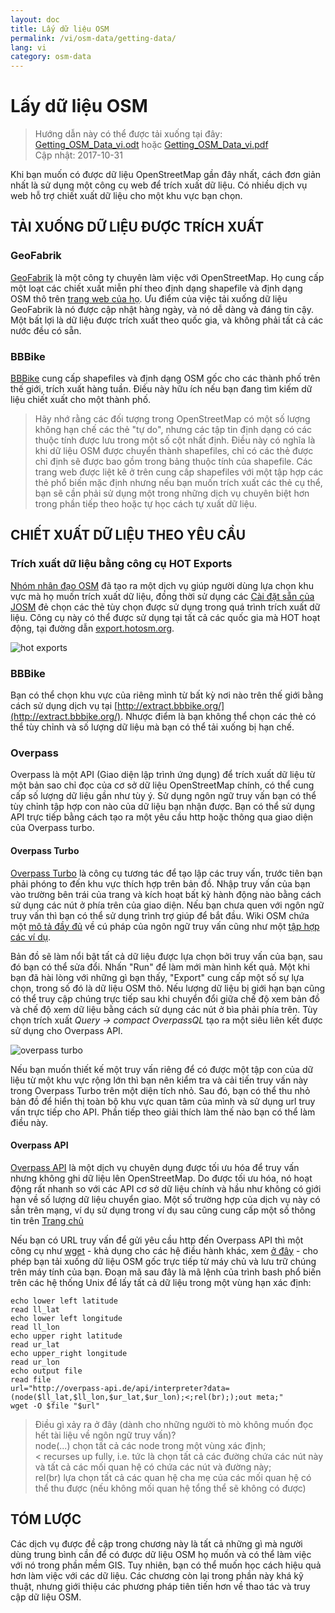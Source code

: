 ```yaml
---
layout: doc
title: Lấy dữ liệu OSM
permalink: /vi/osm-data/getting-data/
lang: vi
category: osm-data
---
```


Lấy dữ liệu OSM
=================  

> Hướng dẫn này có thể được tải xuống tại đây: [Getting_OSM_Data_vi.odt](/files/Getting_OSM_Data_vi.odt) hoặc [Getting_OSM_Data_vi.pdf](/files/Getting_OSM_Data_vi.pdf)  
> Cập nhật: 2017-10-31

Khi bạn muốn có được dữ liệu OpenStreetMap gần đây nhất, cách đơn giản nhất là sử dụng một công cụ web để trích xuất dữ liệu. Có nhiều dịch vụ web hỗ trợ chiết xuất dữ liệu cho một khu vực bạn chọn.  

TẢI XUỐNG DỮ LIỆU ĐƯỢC TRÍCH XUẤT
--------------------------

### GeoFabrik

[GeoFabrik](http://geofabrik.de) là một công ty chuyên làm việc với OpenStreetMap. Họ cung cấp một loạt các chiết xuất miễn phí theo định dạng shapefile và định dạng OSM thô trên [trang web của họ](http://download.geofabrik.de). Ưu điểm của việc tải xuống dữ liệu GeoFabrik là nó được cập nhật hàng ngày, và nó dễ dàng và đáng tin cậy. Một bất lợi là dữ liệu được trích xuất theo quốc gia, và không phải tất cả các nước đều có sẵn.  

### BBBike  

[BBBike](http://download.bbbike.org/osm/bbbike/) cung cấp shapefiles và định dạng OSM gốc cho các thành phố trên thế giới, trích xuất hàng tuần. Điều này hữu ích nếu bạn đang tìm kiếm dữ liệu chiết xuất cho một thành phố.

>Hãy nhớ rằng các đối tượng trong OpenStreetMap có một số lượng không hạn chế các thẻ "tự do",
>nhưng các tập tin định dạng có các thuộc tính được lưu trong một số cột nhất định.
>Điều này có nghĩa là khi dữ liệu OSM được chuyển thành shapefiles,
>chỉ có các thẻ được chỉ định sẽ được bao gồm trong bảng thuộc tính của shapefile.
>Các trang web được liệt kê ở trên cung cấp shapefiles với một tập hợp các thẻ phổ biến mặc định
>nhưng nếu bạn muốn trích xuất các thẻ cụ thể,
>bạn sẽ cần phải sử dụng một trong những dịch vụ chuyên biệt hơn trong phần tiếp theo hoặc tự học cách tự xuất dữ liệu.

CHIẾT XUẤT DỮ LIỆU THEO YÊU CẦU
-------------------

### Trích xuất dữ liệu bằng công cụ HOT Exports  

[Nhóm nhân đạo OSM](http://hotosm.org) đã tạo ra một dịch vụ giúp người dùng lựa chọn khu vực mà họ muốn trích xuất dữ liệu, đồng thời sử dụng các [Cài đặt sẵn của JOSM](/vi/josm/josm-presets/)
đẻ chọn các thẻ tùy chọn được sử dụng trong quá trình trích xuất dữ liệu. Công cụ này có thể được sử dụng tại tất cả các quốc gia mà HOT hoạt động, tại đường dẫn [export.hotosm.org](http://export.hotosm.org).

![hot exports][]

### BBBike  

Bạn có thể chọn khu vực của riêng mình từ bất kỳ nơi nào trên thế giới bằng cách sử dụng dịch vụ tại [http://extract.bbbike.org/](http://extract.bbbike.org/). Nhược điểm là bạn không thể chọn các thẻ có thể tùy chỉnh và số lượng dữ liệu mà bạn có thể tải xuống bị hạn chế.  

### Overpass

Overpass là một API (Giao diện lập trình ứng dụng) để trích xuất dữ liệu từ một bản sao chỉ đọc của cơ sở dữ liệu OpenStreetMap chính, có thể cung cấp số lượng dữ liệu gần như tùy ý. Sử dụng ngôn ngữ truy vấn bạn có thể tùy chỉnh tập hợp con nào của dữ liệu bạn nhận được. Bạn có thể sử dụng API trực tiếp bằng cách tạo ra một yêu cầu http hoặc thông qua giao diện của Overpass turbo.

#### Overpass Turbo

[Overpass Turbo](http://overpass-turbo.eu/) là công cụ tương tác để tạo lập các truy vấn, trước tiên bạn phải phóng to đến khu vực thích hợp trên bản đồ. Nhập truy vấn của bạn vào trường bên trái của trang và kích hoạt bất kỳ hành động nào bằng cách sử dụng các nút ở phía trên của giao diện. Nếu bạn chưa quen với ngôn ngữ truy vấn thì bạn có thể sử dụng trình trợ giúp để bắt đầu. Wiki OSM chứa một [mô tả đầy đủ](http://wiki.openstreetmap.org/wiki/Overpass_API/Overpass_QL) về cú pháp của ngôn ngữ truy vấn cũng như một [tập hợp các ví dụ](http://wiki.openstreetmap.org/wiki/Overpass_API/Overpass_API_by_Example).

Bản đồ sẽ làm nổi bật tất cả dữ liệu được lựa chọn bởi truy vấn của bạn, sau đó bạn có thể sửa đổi. Nhấn "Run" để làm mới màn hình kết quả. Một khi bạn đã hài lòng với những gì bạn thấy, "Export" cung cấp một số sự lựa chọn, trong số đó là dữ liệu OSM thô. Nếu lượng dữ liệu bị giới hạn bạn cũng có thể truy cập chúng trực tiếp sau khi chuyển đổi giữa chế độ xem bản đồ và chế độ xem dữ liệu bằng cách sử dụng các nút ở bìa phải phía trên. Tùy chọn trích xuất *Query -> compact OverpassQL* tạo ra một siêu liên kết được sử dụng cho Overpass API.

![overpass turbo][]

Nếu bạn muốn thiết kế một truy vấn riêng để có được một tập con của dữ liệu từ một khu vực rộng lớn thì bạn nên kiểm tra và cải tiến truy vấn này trong Overpass Turbo trên một diện tích nhỏ. Sau đó, bạn có thể thu nhỏ bản đồ để hiển thị toàn bộ khu vực quan tâm của mình và sử dụng url truy vấn trực tiếp cho API. Phần tiếp theo giải thích làm thế nào bạn có thể làm điều này.

#### Overpass API

[Overpass API](http://wiki.openstreetmap.org/wiki/Overpass_API) là một dịch vụ chuyên dụng được tối ưu hóa để truy vấn nhưng không ghi dữ liệu lên OpenStreetMap. Do được tối ưu hóa, nó hoạt động rất nhanh so với các API cơ sở dữ liệu chính và hầu như không có giới hạn về số lượng dữ liệu chuyển giao. Một số trường hợp của dịch vụ này có sẵn trên mạng, ví dụ sử dụng trong ví dụ sau cũng cung cấp một số thông tin trên [Trang chủ](http://overpass-api.de/)

Nếu bạn có URL truy vấn để gửi yêu cầu http đến Overpass API thì một công cụ như [wget](https://www.gnu.org/software/wget/) - khả dụng cho các hệ điều hành khác, xem [ở đây](http://wget.addictivecode.org/FrequentlyAskedQuestions?action=show&redirect=Faq#download) - cho phép bạn tải xuống dữ liệu OSM gốc trực tiếp từ máy chủ và lưu trữ chúng trên máy tính của bạn. Đoạn mã sau đây là mã lệnh của trình bash phổ biến trên các hệ thống Unix để lấy tất cả dữ liệu trong một vùng hạn xác định:

```
echo lower left latitude
read ll_lat
echo lower left longitude
read ll_lon
echo upper right latitude
read ur_lat
echo upper_right longitude
read ur_lon
echo output file
read file
url="http://overpass-api.de/api/interpreter?data=(node($ll_lat,$ll_lon,$ur_lat,$ur_lon);<;rel(br););out meta;"
wget -O $file "$url"
```
>Điều gì xảy ra ở đây (dành cho những người tò mò không muốn đọc hết tài liệu về ngôn ngữ truy vấn)?  
>node(...) chọn tất cả các node trong một vùng xác định;  
>< recurses up fully, i.e. tức là chọn tất cả các đường chứa các nút này và tất cả các mối quan hệ có chứa các nút và đường này;  
>rel(br) lựa chọn tất cả các quan hệ cha mẹ của các mối quan hệ có thể thu được (nếu không mối quan hệ tổng thể sẽ không có được)
>



TÓM LƯỢC
-------  

Các dịch vụ được đề cập trong chương này là tất cả những gì mà người dùng trung bình cần để có được dữ liệu OSM họ muốn và có thể làm việc với nó trong phần mềm GIS. Tuy nhiên, bạn có thể muốn học cách hiệu quả hơn làm việc với các dữ liệu. Các chương còn lại trong phần này khá kỹ thuật, nhưng giới thiệu các phương pháp tiên tiến hơn về thao tác và truy cập dữ liệu OSM.  


[hot exports]: /images/osm-data/hot-exports.png
[overpass turbo]: /images/osm-data/overpass_turbo.png
